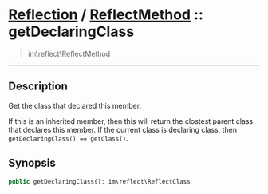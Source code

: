 # [Reflection](reflect.md) / [ReflectMethod](reflect-ReflectMethod.md) :: getDeclaringClass
 > im\reflect\ReflectMethod
____

## Description
Get the class that declared this member.

If this is an inherited member, then this will return the clostest
parent class that declares this member. If the current class is
declaring class, then `getDeclaringClass() == getClass()`.

## Synopsis
```php
public getDeclaringClass(): im\reflect\ReflectClass
```

